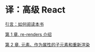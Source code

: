 # 译：高级 React

[引言：如何阅读本书](https://github.com/ikonan/frontend-news/blob/main/%E8%AF%91%EF%BC%9A%E9%AB%98%E7%BA%A7%20React/00.%E5%A6%82%E4%BD%95%E9%98%85%E8%AF%BB%E6%9C%AC%E4%B9%A6.md)

[第 1 章. re-renders 介绍](https://github.com/ikonan/frontend-news/blob/main/%E8%AF%91%EF%BC%9A%E9%AB%98%E7%BA%A7%20React/01.%E4%BB%8B%E7%BB%8D%20re-render.md)

[第 2 章. 元素、作为属性的子元素和重新渲染](https://github.com/ikonan/frontend-news/blob/main/%E8%AF%91%EF%BC%9A%E9%AB%98%E7%BA%A7%20React/02.%E5%85%83%E7%B4%A0%E3%80%81%E4%BD%9C%E4%B8%BA%E5%B1%9E%E6%80%A7%E7%9A%84%E5%AD%90%E5%85%83%E7%B4%A0%E5%92%8C%E9%87%8D%E6%96%B0%E6%B8%B2%E6%9F%93.md)

